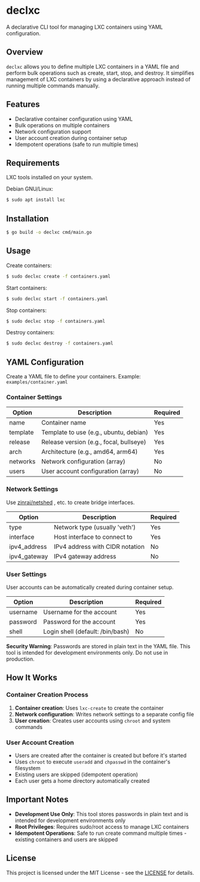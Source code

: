# declxc

A declarative CLI tool for managing LXC containers using YAML configuration.

## Overview

`declxc` allows you to define multiple LXC containers in a YAML file and perform bulk operations such as create, start, stop, and destroy. It simplifies management of LXC containers by using a declarative approach instead of running multiple commands manually.

## Features

- Declarative container configuration using YAML
- Bulk operations on multiple containers
- Network configuration support
- User account creation during container setup
- Idempotent operations (safe to run multiple times)

## Requirements

LXC tools installed on your system.

Debian GNU/Linux:

```bash
$ sudo apt install lxc
```

## Installation

```bash
$ go build -o declxc cmd/main.go
```

## Usage

Create containers:

```bash
$ sudo declxc create -f containers.yaml
```

Start containers:

```bash
$ sudo declxc start -f containers.yaml
```

Stop containers:

```bash
$ sudo declxc stop -f containers.yaml
```

Destroy containers:

```bash
$ sudo declxc destroy -f containers.yaml
```

## YAML Configuration

Create a YAML file to define your containers. Example: `examples/container.yaml`

### Container Settings

| Option   | Description                             | Required |
|----------|-----------------------------------------|----------|
| name     | Container name                          | Yes      |
| template | Template to use (e.g., ubuntu, debian)  | Yes      |
| release  | Release version (e.g., focal, bullseye) | Yes      |
| arch     | Architecture (e.g., amd64, arm64)       | Yes      |
| networks | Network configuration (array)           | No       |
| users    | User account configuration (array)      | No       |

### Network Settings

Use [zinrai/netshed](https://github.com/zinrai/netshed) , etc. to create bridge interfaces.

| Option       | Description                     | Required |
|--------------|---------------------------------|----------|
| type         | Network type (usually 'veth')   | Yes      |
| interface    | Host interface to connect to    | Yes      |
| ipv4_address | IPv4 address with CIDR notation | No       |
| ipv4_gateway | IPv4 gateway address            | No       |

### User Settings

User accounts can be automatically created during container setup.

| Option   | Description                           | Required |
|----------|---------------------------------------|----------|
| username | Username for the account              | Yes      |
| password | Password for the account              | Yes      |
| shell    | Login shell (default: /bin/bash)      | No       |

**Security Warning**: Passwords are stored in plain text in the YAML file. This tool is intended for development environments only. Do not use in production.

## How It Works

### Container Creation Process

1. **Container creation**: Uses `lxc-create` to create the container
2. **Network configuration**: Writes network settings to a separate config file
3. **User creation**: Creates user accounts using `chroot` and system commands

### User Account Creation

- Users are created after the container is created but before it's started
- Uses `chroot` to execute `useradd` and `chpasswd` in the container's filesystem
- Existing users are skipped (idempotent operation)
- Each user gets a home directory automatically created

## Important Notes

- **Development Use Only**: This tool stores passwords in plain text and is intended for development environments only
- **Root Privileges**: Requires sudo/root access to manage LXC containers
- **Idempotent Operations**: Safe to run create command multiple times - existing containers and users are skipped

## License

This project is licensed under the MIT License - see the [LICENSE](https://opensource.org/license/mit) for details.
